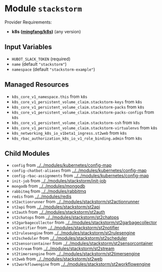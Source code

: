 
# Module `stackstorm`

Provider Requirements:
* **k8s ([mingfang/k8s](https://registry.terraform.io/providers/mingfang/k8s/latest))** (any version)

## Input Variables
* `HUBOT_SLACK_TOKEN` (required)
* `name` (default `"stackstorm"`)
* `namespace` (default `"stackstorm-example"`)

## Managed Resources
* `k8s_core_v1_namespace.this` from `k8s`
* `k8s_core_v1_persistent_volume_claim.stackstorm-keys` from `k8s`
* `k8s_core_v1_persistent_volume_claim.stackstorm-packs` from `k8s`
* `k8s_core_v1_persistent_volume_claim.stackstorm-packs-configs` from `k8s`
* `k8s_core_v1_persistent_volume_claim.stackstorm-ssh` from `k8s`
* `k8s_core_v1_persistent_volume_claim.stackstorm-virtualenvs` from `k8s`
* `k8s_networking_k8s_io_v1beta1_ingress.st2web` from `k8s`
* `k8s_rbac_authorization_k8s_io_v1_role_binding.admin` from `k8s`

## Child Modules
* `config` from [../../modules/kubernetes/config-map](../../modules/kubernetes/config-map)
* `config-chatbot-aliases` from [../../modules/kubernetes/config-map](../../modules/kubernetes/config-map)
* `config-rbac-assignments` from [../../modules/kubernetes/config-map](../../modules/kubernetes/config-map)
* `init-job` from [../../modules/stackstorm/init-job](../../modules/stackstorm/init-job)
* `mongodb` from [../../modules/mongodb](../../modules/mongodb)
* `rabbitmq` from [../../modules/rabbitmq](../../modules/rabbitmq)
* `redis` from [../../modules/redis](../../modules/redis)
* `st2actionrunner` from [../../modules/stackstorm/st2actionrunner](../../modules/stackstorm/st2actionrunner)
* `st2api` from [../../modules/stackstorm/st2api](../../modules/stackstorm/st2api)
* `st2auth` from [../../modules/stackstorm/st2auth](../../modules/stackstorm/st2auth)
* `st2chatops` from [../../modules/stackstorm/st2chatops](../../modules/stackstorm/st2chatops)
* `st2garbagecollector` from [../../modules/stackstorm/st2garbagecollector](../../modules/stackstorm/st2garbagecollector)
* `st2notifier` from [../../modules/stackstorm/st2notifier](../../modules/stackstorm/st2notifier)
* `st2rulesengine` from [../../modules/stackstorm/st2rulesengine](../../modules/stackstorm/st2rulesengine)
* `st2scheduler` from [../../modules/stackstorm/st2scheduler](../../modules/stackstorm/st2scheduler)
* `st2sensorcontainer` from [../../modules/stackstorm/st2sensorcontainer](../../modules/stackstorm/st2sensorcontainer)
* `st2stream` from [../../modules/stackstorm/st2stream](../../modules/stackstorm/st2stream)
* `st2timersengine` from [../../modules/stackstorm/st2timersengine](../../modules/stackstorm/st2timersengine)
* `st2web` from [../../modules/stackstorm/st2web](../../modules/stackstorm/st2web)
* `st2workflowengine` from [../../modules/stackstorm/st2workflowengine](../../modules/stackstorm/st2workflowengine)

